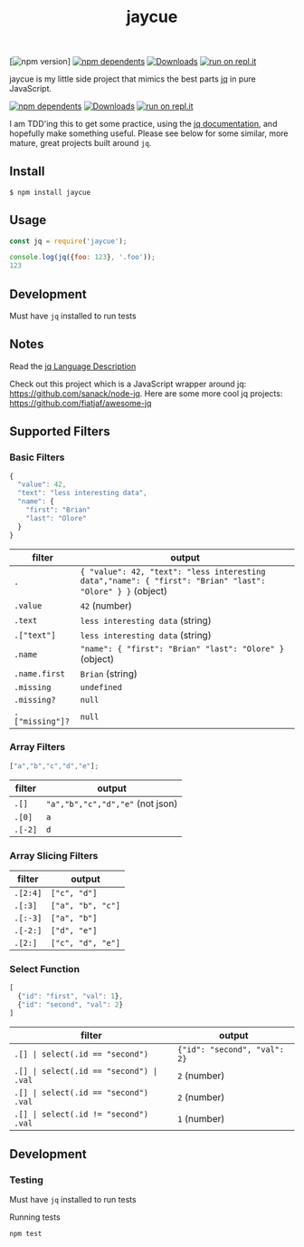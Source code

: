 <h1 align="center">
  <br>
  jaycue
  <br>
  <br>
</h1>

[![npm version](https://badgen.net/npm/v/jaycue)] [![npm dependents](https://badgen.net/npm/dependents/jaycue)](https://www.npmjs.com/package/jaycue?activeTab=dependents) [![Downloads](https://badgen.net/npm/dt/jaycue)](https://www.npmjs.com/package/jaycue) [![run on repl.it](http://repl.it/badge/github/olore/jaycue)](https://repl.it/github/olore/jaycue)

jaycue is my little side project that mimics the best parts [jq](https://stedolan.github.io/jq/) in pure JavaScript.

[![npm dependents](https://badgen.net/npm/dependents/jaycue)](https://www.npmjs.com/package/jaycue?activeTab=dependents) [![Downloads](https://badgen.net/npm/dt/jaycue)](https://www.npmjs.com/package/jaycue) [![run on repl.it](http://repl.it/badge/github/olore/jaycue)](https://repl.it/github/olore/jaycue)

I am TDD'ing this to get some practice, using the [jq documentation](https://stedolan.github.io/jq/manual/#Basicfilters), and hopefully make something useful. Please see below for some similar, more mature, great projects built around `jq`.


## Install

```console
$ npm install jaycue
```

## Usage

```js
const jq = require('jaycue');

console.log(jq({foo: 123}, '.foo'));
123
```

## Development
Must have `jq` installed to run tests


## Notes
Read the [jq Language Description](https://github.com/stedolan/jq/wiki/jq-Language-Description)

Check out this project which is a JavaScript wrapper around jq: https://github.com/sanack/node-jq. Here are some more cool jq projects: https://github.com/fiatjaf/awesome-jq


## Supported Filters

### Basic Filters
```javascript
{
  "value": 42,
  "text": "less interesting data",
  "name": {
    "first": "Brian"
    "last": "Olore"
  }
}
```

filter          | output
--------------- | ------
`.`             | `{ "value": 42, "text": "less interesting data","name": { "first": "Brian" "last": "Olore" } }` (object)
`.value`        | `42` (number)
`.text`         | `less interesting data` (string)
`.["text"]`     | `less interesting data` (string)
`.name`         | `"name": { "first": "Brian" "last": "Olore" }` (object)
`.name.first`   | `Brian` (string)
`.missing`      | `undefined`
`.missing?`     | `null`
`.["missing"]?` | `null`

### Array Filters
```javascript
["a","b","c","d","e"];
```

filter  | output
------  | ------
`.[]`   | `"a","b","c","d","e"` (not json)
`.[0]`  | `a`
`.[-2]` | `d`

### Array Slicing Filters
filter   | output
-------- | ------
`.[2:4]` | `["c", "d"]`
`.[:3]`  | `["a", "b", "c"]`
`.[:-3]` | `["a", "b"]`
`.[-2:]` | `["d", "e"]`
`.[2:]`  | `["c", "d", "e"]`

### Select Function
```javascript
[
  {"id": "first", "val": 1},
  {"id": "second", "val": 2}
]
```

filter                                   | output
-----------------------------------      | -------------------
`.[] \| select(.id == "second")`         | `{"id": "second", "val": 2}`
`.[] \| select(.id == "second") \| .val` | `2` (number)
`.[] \| select(.id == "second") .val`    | `2` (number)
`.[] \| select(.id != "second") .val`    | `1` (number)

## Development

### Testing
Must have `jq` installed to run tests

Running tests
```shell script
npm test
```
